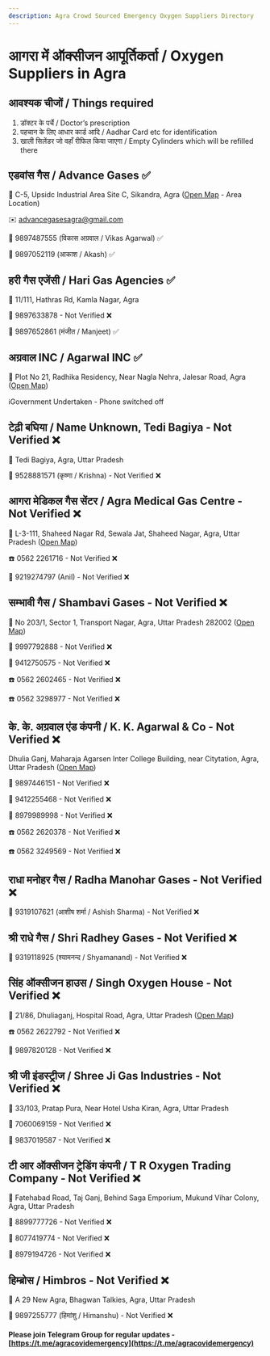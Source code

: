 ```yaml
---
description: Agra Crowd Sourced Emergency Oxygen Suppliers Directory
---
```


# आगरा में ऑक्सीजन आपूर्तिकर्ता / Oxygen Suppliers in Agra

## आवश्यक चीजों / Things required

1. डॉक्टर के पर्चे / Doctor’s prescription 
2. पहचान के लिए आधार कार्ड आदि / Aadhar Card etc for identification 
3. खाली सिलेंडर जो वहाँ रीफिल किया जाएगा / Empty Cylinders which will be refilled there

## एडवांस गैस / Advance Gases ✅

📍 C-5, Upsidc Industrial Area Site C, Sikandra, Agra \([Open Map](https://www.google.com/maps/place/Mohammadpur,+Uttar+Pradesh/@27.2037924,77.9092031,12.96z/data=!4m5!3m4!1s0x397387ff26f1a195:0x2830e5038de989e2!8m2!3d27.2145617!4d77.9249919) - Area Location\)

✉️ advancegasesagra@gmail.com

📱 9897487555 \(विकास अग्रवाल / Vikas Agarwal\) ✅

📱 9897052119 \(आकाश / Akash\) ✅

## हरी गैस एजेंसी / Hari Gas Agencies ✅

📍 11/111, Hathras Rd, Kamla Nagar, Agra

📱 9897633878 - Not Verified ❌

📱 9897652861 \(मंजीत / Manjeet\) ✅

## अग्रवाल INC / Agarwal INC ✅

📍 Plot No 21, Radhika Residency, Near Nagla Nehra, Jalesar Road, Agra \([Open Map](https://www.google.com/maps/place/Agra+-+Jalesar+Rd,+Nagla,+Agra,+Uttar+Pradesh/@27.2410783,78.0504848,17z/data=!3m1!4b1!4m5!3m4!1s0x397461f354319963:0x5ffc64dadf300bf7!8m2!3d27.2497365!4d78.054573)\)

ℹGovernment Undertaken - Phone switched off

## टेढ़ी बघिया / Name Unknown, Tedi Bagiya - Not Verified ❌

📍 Tedi Bagiya, Agra, Uttar Pradesh

📱 9528881571 \(कृष्णा / Krishna\) - Not Verified ❌

## आगरा मेडिकल गैस सेंटर / Agra Medical Gas Centre - Not Verified ❌

📍 L-3-111, Shaheed Nagar Rd, Sewala Jat, Shaheed Nagar, Agra, Uttar Pradesh \([Open Map](https://www.google.co.in/maps/place/Agra+Medical+Gas+Centre/@27.1768054,77.9380337,12z/data=!3m1!4b1!4m10!1m3!11m2!2sA8P6Soqa8xzAFNfgIsA_dLwpDIRVJA!3e3!3m5!1s0x397477261ece80ad:0x5470797bad23f47b!8m2!3d27.1766701!4d78.0080745!15sCgEqkgEabWVkaWNhbF9lcXVpcG1lbnRfc3VwcGxpZXI)\)

☎️ 0562 2261716 - Not Verified ❌

📱 9219274797 \(Anil\) - Not Verified ❌

## सम्भावी गैस / Shambavi Gases - Not Verified ❌

📍 No 203/1, Sector 1, Transport Nagar, Agra, Uttar Pradesh 282002 \([Open Map](https://www.google.co.in/maps/place/Shambhavi+Trading+Co./@27.2084518,77.9805433,17z/data=!3m1!4b1!4m10!1m3!11m2!2sA8P6Soqa8xzAFNfgIsA_dLwpDIRVJA!3e3!3m5!1s0x3974777af8e213e9:0xc516eef6162f6557!8m2!3d27.208447!4d77.982732!15sCgEqkgELZ2FzX2NvbXBhbnk)\)

📱 9997792888 - Not Verified ❌

📱 9412750575 - Not Verified ❌

☎️ 0562 2602465 - Not Verified ❌

☎️ 0562 3298977 - Not Verified ❌

## के. के. अग्रवाल एंड कंपनी / K. K. Agarwal & Co - Not Verified ❌

Dhulia Ganj, Maharaja Agarsen Inter College Building, near Citytation, Agra, Uttar Pradesh \([Open Map](https://www.google.co.in/maps/place/K.+K.+Aagarwal+%26+Co/@27.1923318,78.0144483,17z/data=!3m1!4b1!4m10!1m3!11m2!2sA8P6Soqa8xzAFNfgIsA_dLwpDIRVJA!3e3!3m5!1s0x397477347cf0addb:0x65fa40f1c24d05fa!8m2!3d27.192327!4d78.016637!15sCgEqkgEUd2VsZGluZ19nYXNfc3VwcGxpZXI)\)

📱 9897446151 - Not Verified ❌

📱 9412255468 - Not Verified ❌

📱 8979989998 - Not Verified ❌

☎️ 0562 2620378 - Not Verified ❌

☎️ 0562 3249569 - Not Verified ❌

## राधा मनोहर गैस / Radha Manohar Gases - Not Verified ❌

📱 9319107621 \(आशीष शर्मा / Ashish Sharma\) - Not Verified ❌

## श्री राधे गैस / Shri Radhey Gases - Not Verified ❌

📱 9319118925 \(श्यामनन्द / Shyamanand\) - Not Verified ❌

## सिंह ऑक्सीजन हाउस / Singh Oxygen House - Not Verified ❌

📍 21/86, Dhuliaganj, Hospital Road, Agra, Uttar Pradesh \([Open Map](https://www.google.co.in/maps/place/Singh+Oxygen+House/@27.1921805,78.0145423,17z/data=!3m1!4b1!4m9!1m3!11m2!2sA8P6Soqa8xzAFNfgIsA_dLwpDIRVJA!3e3!3m4!1s0x39747731af2e98f3:0x299c20938b74a3af!8m2!3d27.1921563!4d78.0167179)\)

☎️ 0562 2622792 - Not Verified ❌

📱 9897820128 - Not Verified ❌

## श्री जी इंडस्ट्रीज / Shree Ji Gas Industries - Not Verified ❌

📍 33/103, Pratap Pura, Near Hotel Usha Kiran, Agra, Uttar Pradesh

📱 7060069159 - Not Verified ❌

📱 9837019587 - Not Verified ❌

## टी आर ऑक्सीजन ट्रेडिंग कंपनी / T R Oxygen Trading Company - Not Verified ❌

📍 Fatehabad Road, Taj Ganj, Behind Saga Emporium, Mukund Vihar Colony, Agra, Uttar Pradesh

📱 8899777726 - Not Verified ❌

📱 8077419774 - Not Verified ❌

📱 8979194726 - Not Verified ❌

## हिम्ब्रोस / Himbros - Not Verified ❌

📍 A 29 New Agra, Bhagwan Talkies, Agra, Uttar Pradesh

📱 9897255777 \(हिमांशु / Himanshu\) - Not Verified ❌

#### Please join Telegram Group for regular updates - [https://t.me/agracovidemergency](https://t.me/agracovidemergency)

